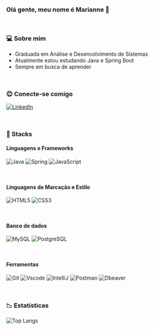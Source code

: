 ### Olá gente, meu nome é Marianne 👋

<br>

### 💻 Sobre mim
 * Graduada em Análise e Desenvolvimento de Sistemas 
 * Atualmente estou estudando Java e Spring Boot
 * Sempre em busca de aprender
 

<br>

### 😊 Conecte-se comigo
[![LinkedIn](https://img.shields.io/badge/LinkedIn-0077B5?style=for-the-badge&logo=linkedin&logoColor=white)](https://br.linkedin.com/in/marianne-f%C3%A9lix-7582001b2)

<br/>

### 🚀 Stacks

#### Linguagens e Frameworks
![Java](https://img.shields.io/badge/java-%23ED8B00.svg?style=for-the-badge&logo=openjdk&logoColor=white)
![Spring](https://img.shields.io/badge/spring-%236DB33F.svg?style=for-the-badge&logo=spring&logoColor=white)
![JavaScript](https://img.shields.io/badge/JavaScript-F7DF1E?style=for-the-badge&logo=javascript&logoColor=black)

<br>

#### Linguagens de Marcação e Estilo
![HTML5](https://img.shields.io/badge/HTML5-E34F26?style=for-the-badge&logo=html5&logoColor=white)
![CSS3](https://img.shields.io/badge/CSS3-1572B6?style=for-the-badge&logo=css3&logoColor=white)

<br>

#### Banco de dados
![MySQL](https://img.shields.io/badge/MySQL-4479A1?style=for-the-badge&logo=mysql&logoColor=white)
![PostgreSQL](https://img.shields.io/badge/PostgreSQL-316192?style=for-the-badge&logoColor=white&logo=postgresql)

<br>

#### Ferramentas
![Git](https://img.shields.io/badge/GIT-E44C30?style=for-the-badge&logo=git&logoColor=white)
![Vscode](https://img.shields.io/badge/Vscode-007ACC?style=for-the-badge&logo=visual-studio-code&logoColor=white)
![IntelliJ](https://img.shields.io/badge/IntelliJ-20232A?logo=intellij-idea&logoColor=white&style=for-the-badge)
![Postman](https://img.shields.io/badge/postman-FF6C37?logo=postman&logoColor=white&style=for-the-badge)
![Dbeaver](https://img.shields.io/badge/dbeaver-382923?logo=dbeaver&logoColor=white&style=for-the-badge)

<br>

### 📉 Estatísticas
![Top Langs](https://github-readme-stats-git-masterrstaa-rickstaa.vercel.app/api/top-langs/?username=mariannef14&layout=compact&bg_color=000&border_color=30A3DC&title_color=E94D5F&text_color=FFF)

